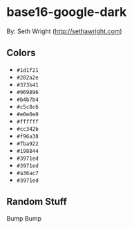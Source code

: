 # base16-google-dark

By: Seth Wright (http://sethawright.com)

## Colors

* `#1d1f21`
* `#282a2e`
* `#373b41`
* `#969896`
* `#b4b7b4`
* `#c5c8c6`
* `#e0e0e0`
* `#ffffff`
* `#cc342b`
* `#f96a38`
* `#fba922`
* `#198844`
* `#3971ed`
* `#3971ed`
* `#a36ac7`
* `#3971ed`

## Random Stuff

Bump
Bump
